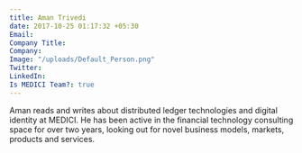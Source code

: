 ```yaml
---
title: Aman Trivedi
date: 2017-10-25 01:17:32 +05:30
Email: 
Company Title: 
Company: 
Image: "/uploads/Default_Person.png"
Twitter: 
LinkedIn: 
Is MEDICI Team?: true
---
```


Aman reads and writes about distributed ledger technologies and digital identity
at MEDICI. He has been active in the financial technology consulting
space for over two years, looking out for novel business models, markets, products
and services.
